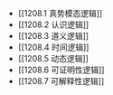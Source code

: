 
- [[1208.1 真势模态逻辑]]
- [[1208.2 认识逻辑]]
- [[1208.3 道义逻辑]]
- [[1208.4 时间逻辑]]
- [[1208.5 动态逻辑]]
- [[1208.6 可证明性逻辑]]
- [[1208.7 可解释性逻辑]]
